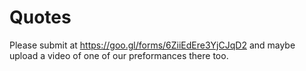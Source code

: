 # Quotes

Please submit at https://goo.gl/forms/6ZiiEdEre3YjCJqD2 and maybe upload a video of one of our preformances there too.
